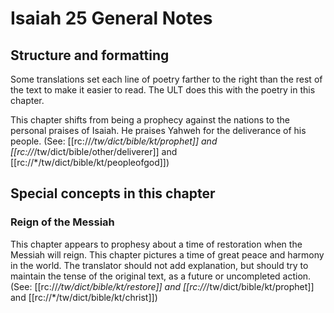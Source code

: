# Isaiah 25 General Notes
## Structure and formatting

Some translations set each line of poetry farther to the right than the rest of the text to make it easier to read. The ULT does this with the poetry in this chapter.

This chapter shifts from being a prophecy against the nations to the personal praises of Isaiah. He praises Yahweh for the deliverance of his people. (See: [[rc://*/tw/dict/bible/kt/prophet]] and [[rc://*/tw/dict/bible/other/deliverer]] and [[rc://*/tw/dict/bible/kt/peopleofgod]])

## Special concepts in this chapter

### Reign of the Messiah
This chapter appears to prophesy about a time of restoration when the Messiah will reign. This chapter pictures a time of great peace and harmony in the world. The translator should not add explanation, but should try to maintain the tense of the original text, as a future or uncompleted action. (See: [[rc://*/tw/dict/bible/kt/restore]] and [[rc://*/tw/dict/bible/kt/prophet]] and [[rc://*/tw/dict/bible/kt/christ]])